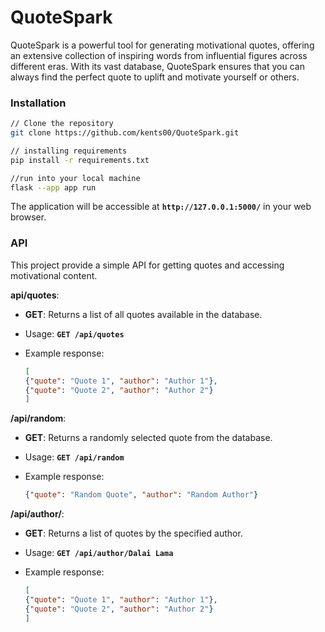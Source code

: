 # QuoteSpark

QuoteSpark is a powerful tool for generating motivational quotes, offering an extensive collection of inspiring words from influential figures across different eras. With its vast database, QuoteSpark ensures that you can always find the perfect quote to uplift and motivate yourself or others.

### Installation

```bash
// Clone the repository
git clone https://github.com/kents00/QuoteSpark.git

// installing requirements
pip install -r requirements.txt

//run into your local machine
flask --app app run
```

The application will be accessible at **`http://127.0.0.1:5000/`** in your web browser.

### API

This project provide a simple API for getting quotes and accessing motivational content.

**api/quotes**:

- **GET**: Returns a list of all quotes available in the database.
- Usage: **`GET /api/quotes`**
- Example response:

    ```json
    [
    {"quote": "Quote 1", "author": "Author 1"},
    {"quote": "Quote 2", "author": "Author 2"}
    ]
    ```


**/api/random**:

- **GET**: Returns a randomly selected quote from the database.
- Usage: **`GET /api/random`**
- Example response:

    ```json
    {"quote": "Random Quote", "author": "Random Author"}
    ```


**/api/author/<author>**:

- **GET**: Returns a list of quotes by the specified author.
- Usage: **`GET /api/author/Dalai Lama`**
- Example response:

    ```json
    [
    {"quote": "Quote 1", "author": "Author 1"},
    {"quote": "Quote 2", "author": "Author 2"}
    ]
    ```
